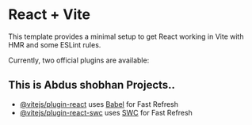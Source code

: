 # React + Vite

This template provides a minimal setup to get React working in Vite with HMR and some ESLint rules.

Currently, two official plugins are available:
## This is Abdus shobhan Projects.. 
- [@vitejs/plugin-react](https://github.com/vitejs/vite-plugin-react/blob/main/packages/plugin-react/README.md) uses [Babel](https://babeljs.io/) for Fast Refresh
- [@vitejs/plugin-react-swc](https://github.com/vitejs/vite-plugin-react-swc) uses [SWC](https://swc.rs/) for Fast Refresh
